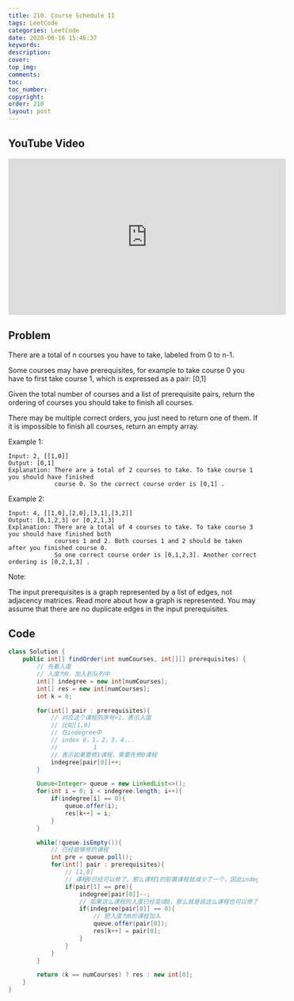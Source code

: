 ```yaml
---
title: 210. Course Schedule II
tags: LeetCode
categories: LeetCode
date: 2020-06-16 15:46:37
keywords:
description:
cover:
top_img:
comments:
toc:
toc_number:
copyright:
order: 210
layout: post
---
```


## YouTube Video

<iframe width="560" height="315" src="https://www.youtube.com/embed/qunhYX91VLU" frameborder="0" allow="accelerometer; autoplay; encrypted-media; gyroscope; picture-in-picture" allowfullscreen></iframe>

## Problem

There are a total of n courses you have to take, labeled from 0 to n-1.

Some courses may have prerequisites, for example to take course 0 you have to first take course 1, which is expressed as a pair: [0,1]

Given the total number of courses and a list of prerequisite pairs, return the ordering of courses you should take to finish all courses.

There may be multiple correct orders, you just need to return one of them. If it is impossible to finish all courses, return an empty array.

Example 1:

```
Input: 2, [[1,0]]
Output: [0,1]
Explanation: There are a total of 2 courses to take. To take course 1 you should have finished
             course 0. So the correct course order is [0,1] .
```

Example 2:

```
Input: 4, [[1,0],[2,0],[3,1],[3,2]]
Output: [0,1,2,3] or [0,2,1,3]
Explanation: There are a total of 4 courses to take. To take course 3 you should have finished both
             courses 1 and 2. Both courses 1 and 2 should be taken after you finished course 0.
             So one correct course order is [0,1,2,3]. Another correct ordering is [0,2,1,3] .
```

Note:

The input prerequisites is a graph represented by a list of edges, not adjacency matrices. Read more about how a graph is represented.
You may assume that there are no duplicate edges in the input prerequisites.

## Code

```java
class Solution {
    public int[] findOrder(int numCourses, int[][] prerequisites) {
        // 先看入度
        // 入度为0，加入到队列中
        int[] indegree = new int[numCourses];
        int[] res = new int[numCourses];
        int k = 0;

        for(int[] pair : prerequisites){
            // 对应这个课程的序号+1，表示入度
            // 比如[1,0]
            // 在indegree中
            // index 0，1，2，3，4...
            //          1
            // 表示如果要修1课程，需要先修0课程
            indegree[pair[0]]++;
        }

        Queue<Integer> queue = new LinkedList<>();
        for(int i = 0; i < indegree.length; i++){
            if(indegree[i] == 0){
                queue.offer(i);
                res[k++] = i;
            }
        }

        while(!queue.isEmpty()){
            // 已经能够修的课程
            int pre = queue.poll();
            for(int[] pair : prerequisites){
                // [1,0]
                // 课程0已经可以修了，那么课程1的前置课程就减少了一个，因此indegree[pair[0]]--
                if(pair[1] == pre){
                    indegree[pair[0]]--;
                    // 如果这么课程的入度已经变成0，那么就是说这么课程也可以修了
                    if(indegree[pair[0]] == 0){
                        // 把入度为0的课程加入
                        queue.offer(pair[0]);
                        res[k++] = pair[0];
                    }
                }
            }
        }

        return (k == numCourses) ? res : new int[0];
    }
}
```
